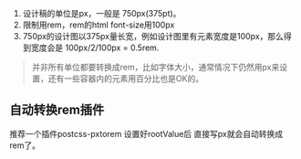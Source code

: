 1. 设计稿的单位是px，一般是 750px(375pt)。
2. 限制用rem，rem的html font-size用100px
3. 750px的设计图以375px量长宽，例如设计图里有元素宽度是100px，那么得到宽度会是 100px/2/100px = 0.5rem. 

> 并非所有单位都要转换成rem，比如字体大小，通常情况下仍然用px来设置，还有一些容器内的元素用百分比也是OK的。

## 自动转换rem插件
推荐一个插件postcss-pxtorem 设置好rootValue后 直接写px就会自动转换成rem了。